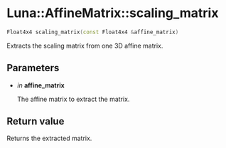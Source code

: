 # Luna::AffineMatrix::scaling_matrix

```c++
Float4x4 scaling_matrix(const Float4x4 &affine_matrix)
```

Extracts the scaling matrix from one 3D affine matrix. 



## Parameters
* *in* **affine_matrix**

    The affine matrix to extract the matrix. 

## Return value
Returns the extracted matrix. 

